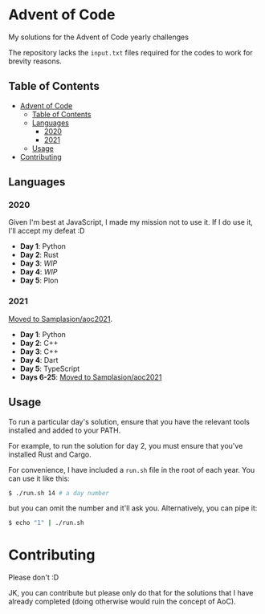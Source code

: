 # Advent of Code

My solutions for the Advent of Code yearly
challenges

The repository lacks the `input.txt` files
required for the codes to work for brevity
reasons.

## Table of Contents

- [Advent of Code](#advent-of-code)
  - [Table of Contents](#table-of-contents)
  - [Languages](#languages)
    - [2020](#2020)
    - [2021](#2021)
  - [Usage](#usage)
- [Contributing](#contributing)

## Languages

### 2020

Given I'm best at JavaScript, I made my mission
not to use it. If I do use it, I'll accept
my defeat :D

* **Day 1**: Python
* **Day 2**: Rust
* **Day 3**: *WIP*
* **Day 4**: *WIP*
* **Day 5**: Plon

### 2021

[Moved to Samplasion/aoc2021](https://github.com/Samplasion/aoc2021).

* **Day 1**: Python
* **Day 2**: C++
* **Day 3**: C++
* **Day 4**: Dart
* **Day 5**: TypeScript
* **Days 6-25**: [Moved to Samplasion/aoc2021](https://github.com/Samplasion/aoc2021)

## Usage

To run a particular day's solution, ensure that
you have the relevant tools installed and added
to your PATH.

For example, to run the solution for day 2, you
must ensure that you've installed Rust and Cargo.

For convenience, I have included a `run.sh` file
in the root of each year. You can use it like
this:

```sh
$ ./run.sh 14 # a day number
```

but you can omit the number and it'll ask you.
Alternatively, you can pipe it:

```sh
$ echo "1" | ./run.sh
```

# Contributing

Please don't :D

JK, you can contribute but please only do
that for the solutions that I have already
completed (doing otherwise would ruin the 
concept of AoC).